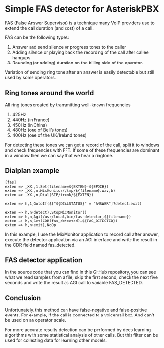 # Simple FAS detector for AsteriskPBX
FAS (False Answer Supervisor) is a technique many VoIP providers use to extend the call duration (and cost) of a call.

FAS can be the following types:

1. Answer and send silence or progress tones to the caller
2. Adding silence or playing back the recording of the call after callee hangups
3. Rounding (or adding) duration on the billing side of the operator.

Variation of sending ring tone after an answer is easily detectable but still used by some operators.

## Ring tones around the world
All ring tones created by transmitting well-known frequencies:

1. 425Hz
2. 440Hz (in France)
3. 450Hz (in China)
4. 480Hz (one of Bell’s tones)
5. 400Hz (one of the UK/Ireland tones)

For detecting these tones we can get a record of the call, split it to windows and check frequencies with FFT. If some of these frequencies are dominant in a window then we can say that we hear a ringtone.

## Dialplan example

```
[fas]
exten => _XX.,1,Set(filename=${EXTEN}-${EPOCH})
exten => _XX.,n,MixMonitor(/tmp/${filename}.wav,b)
exten => _XX.,n,Dial(SIP/trunk/${EXTEN})

exten => h,1,GotoIf($["${DIALSTATUS}" = "ANSWER"]?detect:exit)

exten => h,n(detect),StopMixMonitor()
exten => h,n,Agi(/usr/local/bin/fas-detector,${filename})
exten => h,n,Set(CDR(fas_detected)=${FAS_DETECTED})
exten => h,n(exit),NoOp

```

In this example, I use the MixMonitor application to record call after answer, execute the detector application via an AGI interface and write the result in the CDR field named fas\_detected.

## FAS detector application

In the source code that you can find in this GitHub repository, you can see what we read samples from a file, skip the first second, check the next five seconds and write the result as AGI call to variable FAS\_DETECTED.

## Conclusion
Unfortunately, this method can have false-negative and false-positive events. For example, if the call is connected to a voicemail box. And can’t be used on an operator scale.

For more accurate results detection can be performed by deep learning algorithms with some statistical analysis of other calls. But this filter can be used for collecting data for learning other models.
